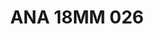 ---
title: ANA 18MM 026
date: 
draft: false

# descripcion
description : Anillo de plata 925 y ávalon

materials: Plata 925

color: 

dimensions: 18mm diámetro

code: 05-29-1292

type: "Anillos"

categories: []

price: $8.820,00

price_eftvo: $7.500,00

# Images
# first image will be shown in the product page
images:
  # - image: "images/path_to_image"
  # La ubicacion de las imagenes es imagenes/Anillos/Anillos.Nácar/05-29-1292-ana-18mm-026
  - image: "./images/anillos/nácar/05-29-1292-ana-18mm-026.jpg"
---